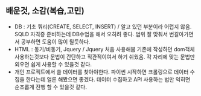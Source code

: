## 배운것, 소감(복습,고민)
- DB : 기초 쿼리(CREATE, SELECT, INSERT) / 알고 있던 부분이라 어렵지 않음. SQLD 자격증 준비하는데 DB수업을 해서 오히려 좋다. 범위 잘 맞춰서 번갈아가면서 공부하면 도움이 많이 될듯하다.
- HTML : 동기/비동기, Jquery / Jquery 처음 사용해봄 기존에 작성하던 dom객체 사용하는것보다 문법이 간단하고 직관적이여서 하기 쉬웠음. 각 자리에 맞는 문법만 외우면 쉽게 사용할 수 있을것 같다.
- 개인 프로젝트에서 쓸 데이터를 찾아야한다. 파이썬 시작하면 크롤링으로 데이터 수집을 한다는데 얼른 해봤으면 좋겠다. 데이터 수집하고 API 사용하는 법만 익히면 순조롭게 진행 할 수 있을것 같다.  
